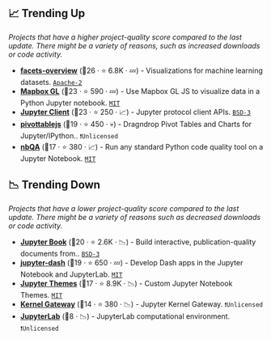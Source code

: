 ## 📈 Trending Up

_Projects that have a higher project-quality score compared to the last update. There might be a variety of reasons, such as increased downloads or code activity._

- <b><a href="https://github.com/PAIR-code/facets">facets-overview</a></b> (🥈26 ·  ⭐ 6.8K · 💤) - Visualizations for machine learning datasets. <code><a href="http://bit.ly/3nYMfla">Apache-2</a></code>
- <b><a href="https://github.com/mapbox/mapboxgl-jupyter">Mapbox GL</a></b> (🥈23 ·  ⭐ 590 · 💤) - Use Mapbox GL JS to visualize data in a Python Jupyter notebook. <code><a href="http://bit.ly/34MBwT8">MIT</a></code>
- <b><a href="https://github.com/jupyter/jupyter_client">Jupyter Client</a></b> (🥈23 ·  ⭐ 250 · 📈) - Jupyter protocol client APIs. <code><a href="http://bit.ly/3aKzpTv">BSD-3</a></code>
- <b><a href="https://github.com/nicolaskruchten/jupyter_pivottablejs">pivottablejs</a></b> (🥈19 ·  ⭐ 450 · 💀) - Dragndrop Pivot Tables and Charts for Jupyter/IPython.. <code>❗Unlicensed</code>
- <b><a href="https://github.com/nbQA-dev/nbQA">nbQA</a></b> (🥉17 ·  ⭐ 380 · 📈) - Run any standard Python code quality tool on a Jupyter Notebook. <code><a href="http://bit.ly/34MBwT8">MIT</a></code>

## 📉 Trending Down

_Projects that have a lower project-quality score compared to the last update. There might be a variety of reasons such as decreased downloads or code activity._

- <b><a href="https://github.com/executablebooks/jupyter-book">Jupyter Book</a></b> (🥈20 ·  ⭐ 2.6K · 📉) - Build interactive, publication-quality documents from.. <code><a href="http://bit.ly/3aKzpTv">BSD-3</a></code>
- <b><a href="https://github.com/plotly/jupyter-dash">jupyter-dash</a></b> (🥈19 ·  ⭐ 650 · 💤) - Develop Dash apps in the Jupyter Notebook and JupyterLab. <code><a href="http://bit.ly/34MBwT8">MIT</a></code>
- <b><a href="https://github.com/dunovank/jupyter-themes">Jupyter Themes</a></b> (🥈17 ·  ⭐ 8.9K · 📉) - Custom Jupyter Notebook Themes. <code><a href="http://bit.ly/34MBwT8">MIT</a></code>
- <b><a href="https://github.com/jupyter/kernel_gateway">Kernel Gateway</a></b> (🥉14 ·  ⭐ 380 · 📉) - Jupyter Kernel Gateway. <code>❗Unlicensed</code>
- <b><a href="{}">JupyterLab</a></b> (🥉8 · 📉) - JupyterLab computational environment. <code>❗Unlicensed</code>


